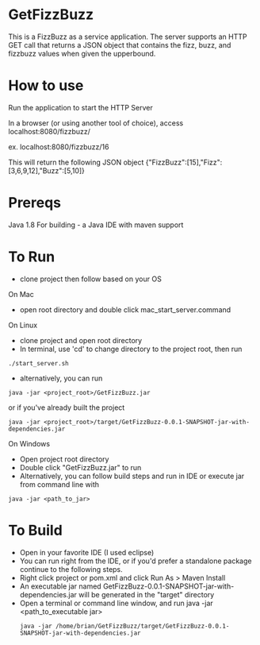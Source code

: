 # GetFizzBuzz
This is a FizzBuzz as a service application. The server supports an HTTP GET call that returns a JSON object that contains the fizz, buzz, and fizzbuzz values when given the upperbound.

# How to use
Run the application to start the HTTP Server

In a browser (or using another tool of choice), access localhost:8080/fizzbuzz/<number>

ex. localhost:8080/fizzbuzz/16

This will return the following JSON object
{"FizzBuzz":[15],"Fizz":[3,6,9,12],"Buzz":[5,10]}

# Prereqs
Java 1.8
For building - a Java IDE with maven support

# To Run
- clone project then follow based on your OS

On Mac
  - open root directory and double click mac_start_server.command
  
On Linux
  - clone project and open root directory
  - In terminal, use 'cd' to change directory to the project root, then run
  ```
  ./start_server.sh
  ```
  - alternatively, you can run
  ```
  java -jar <project_root>/GetFizzBuzz.jar
  ```
  or if you've already built the project
  ```
  java -jar <project_root>/target/GetFizzBuzz-0.0.1-SNAPSHOT-jar-with-dependencies.jar
  ```
  
On Windows
  - Open project root directory
  - Double click "GetFizzBuzz.jar" to run
  - Alternatively, you can follow build steps and run in IDE or execute jar from command line with
  ```
  java -jar <path_to_jar>
  ```
# To Build
- Open in your favorite IDE (I used eclipse)
- You can run right from the IDE, or if you'd prefer a standalone package continue to the following steps.
- Right click project or pom.xml and click Run As > Maven Install
- An executable jar named GetFizzBuzz-0.0.1-SNAPSHOT-jar-with-dependencies.jar will be generated in the "target" directory
- Open a terminal or command line window, and run java -jar <path_to_executable jar>
  ```
  java -jar /home/brian/GetFizzBuzz/target/GetFizzBuzz-0.0.1-SNAPSHOT-jar-with-dependencies.jar
  ```
